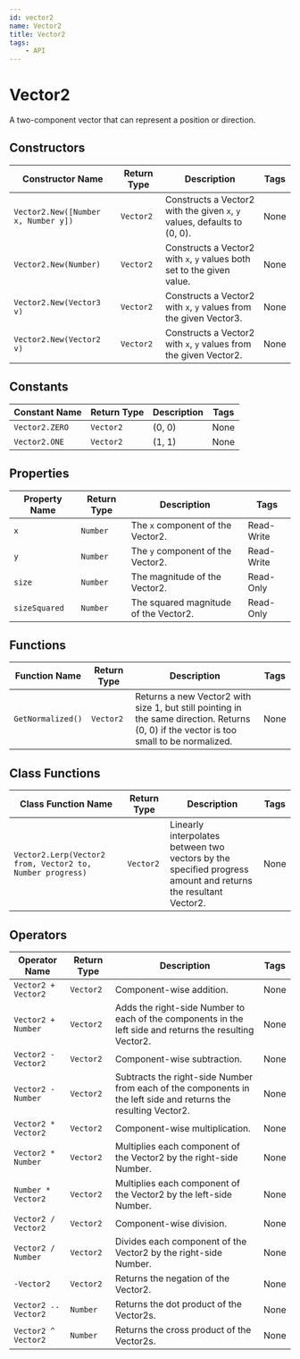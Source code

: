 ```yaml
---
id: vector2
name: Vector2
title: Vector2
tags:
    - API
---
```


# Vector2

A two-component vector that can represent a position or direction.

## Constructors

| Constructor Name | Return Type | Description | Tags |
| ----------- | ----------- | ----------- | ---- |
| `Vector2.New([Number x, Number y])` | `Vector2` | Constructs a Vector2 with the given `x`, `y` values, defaults to (0, 0). | None |
| `Vector2.New(Number)` | `Vector2` | Constructs a Vector2 with `x`, `y` values both set to the given value. | None |
| `Vector2.New(Vector3 v)` | `Vector2` | Constructs a Vector2 with `x`, `y` values from the given Vector3. | None |
| `Vector2.New(Vector2 v)` | `Vector2` | Constructs a Vector2 with `x`, `y` values from the given Vector2. | None |

## Constants

| Constant Name | Return Type | Description | Tags |
| ----------- | ----------- | ----------- | ---- |
| `Vector2.ZERO` | `Vector2` | (0, 0) | None |
| `Vector2.ONE` | `Vector2` | (1, 1) | None |

## Properties

| Property Name | Return Type | Description | Tags |
| -------- | ----------- | ----------- | ---- |
| `x` | `Number` | The `x` component of the Vector2. | Read-Write |
| `y` | `Number` | The `y` component of the Vector2. | Read-Write |
| `size` | `Number` | The magnitude of the Vector2. | Read-Only |
| `sizeSquared` | `Number` | The squared magnitude of the Vector2. | Read-Only |

## Functions

| Function Name | Return Type | Description | Tags |
| -------- | ----------- | ----------- | ---- |
| `GetNormalized()` | `Vector2` | Returns a new Vector2 with size 1, but still pointing in the same direction. Returns (0, 0) if the vector is too small to be normalized. | None |

## Class Functions

| Class Function Name | Return Type | Description | Tags |
| -------------- | ----------- | ----------- | ---- |
| `Vector2.Lerp(Vector2 from, Vector2 to, Number progress)` | `Vector2` | Linearly interpolates between two vectors by the specified progress amount and returns the resultant Vector2. | None |

## Operators

| Operator Name | Return Type | Description | Tags |
| -------- | ----------- | ----------- | ---- |
| `Vector2 + Vector2` | `Vector2` | Component-wise addition. | None |
| `Vector2 + Number` | `Vector2` | Adds the right-side Number to each of the components in the left side and returns the resulting Vector2. | None |
| `Vector2 - Vector2` | `Vector2` | Component-wise subtraction. | None |
| `Vector2 - Number` | `Vector2` | Subtracts the right-side Number from each of the components in the left side and returns the resulting Vector2. | None |
| `Vector2 * Vector2` | `Vector2` | Component-wise multiplication. | None |
| `Vector2 * Number` | `Vector2` | Multiplies each component of the Vector2 by the right-side Number. | None |
| `Number * Vector2` | `Vector2` | Multiplies each component of the Vector2 by the left-side Number. | None |
| `Vector2 / Vector2` | `Vector2` | Component-wise division. | None |
| `Vector2 / Number` | `Vector2` | Divides each component of the Vector2 by the right-side Number. | None |
| `-Vector2` | `Vector2` | Returns the negation of the Vector2. | None |
| `Vector2 .. Vector2` | `Number` | Returns the dot product of the Vector2s. | None |
| `Vector2 ^ Vector2` | `Number` | Returns the cross product of the Vector2s. | None |

